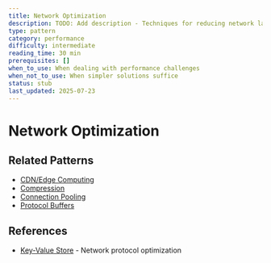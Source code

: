 ```yaml
---
title: Network Optimization
description: TODO: Add description - Techniques for reducing network latency and bandwidth usage
type: pattern
category: performance
difficulty: intermediate
reading_time: 30 min
prerequisites: []
when_to_use: When dealing with performance challenges
when_not_to_use: When simpler solutions suffice
status: stub
last_updated: 2025-07-23
---
```

# Network Optimization



## Related Patterns
- [CDN/Edge Computing](edge-computing.md)
- [Compression](quantitative/compression)
- [Connection Pooling](bulkhead.md)
- [Protocol Buffers](patterns/api-gateway)

## References
- [Key-Value Store](case-studies/key-value-store) - Network protocol optimization